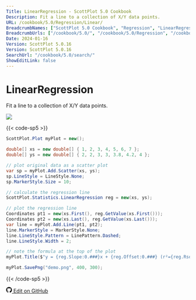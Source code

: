 ```yaml
---
Title: LinearRegression - ScottPlot 5.0 Cookbook
Description: Fit a line to a collection of X/Y data points.
URL: /cookbook/5.0/Regression/Linear/
BreadcrumbNames: ["ScottPlot 5.0 Cookbook", "Regression", "LinearRegression"]
BreadcrumbUrls: ["/cookbook/5.0/", "/cookbook/5.0/Regression", "/cookbook/5.0/Regression/Linear"]
Date: 2024-01-16
Version: ScottPlot 5.0.16
Version: ScottPlot 5.0.16
SearchUrl: "/cookbook/5.0/search/"
ShowEditLink: false
---
```


# LinearRegression


Fit a line to a collection of X/Y data points.

[![](/cookbook/5.0/images/Linear.png)](/cookbook/5.0/images/Linear.png)

{{< code-sp5 >}}

```cs
ScottPlot.Plot myPlot = new();

double[] xs = new double[] { 1, 2, 3, 4, 5, 6, 7 };
double[] ys = new double[] { 2, 2, 3, 3, 3.8, 4.2, 4 };

// plot original data as a scatter plot
var sp = myPlot.Add.Scatter(xs, ys);
sp.LineStyle = LineStyle.None;
sp.MarkerStyle.Size = 10;

// calculate the regression line
ScottPlot.Statistics.LinearRegression reg = new(xs, ys);

// plot the regression line
Coordinates pt1 = new(xs.First(), reg.GetValue(xs.First()));
Coordinates pt2 = new(xs.Last(), reg.GetValue(xs.Last()));
var line = myPlot.Add.Line(pt1, pt2);
line.MarkerStyle = MarkerStyle.None;
line.LineStyle.Pattern = LinePattern.Dashed;
line.LineStyle.Width = 2;

// note the formula at the top of the plot
myPlot.Title($"y = {reg.Slope:0.###}x + {reg.Offset:0.###} (r²={reg.Rsquared:0.###})");

myPlot.SavePng("demo.png", 400, 300);

```

{{< /code-sp5 >}}

<a href='https://github.com/ScottPlot/ScottPlot/blob/main/src/ScottPlot5/ScottPlot5%20Cookbook/Recipes/Statistics/Regression.cs'><svg xmlns="http://www.w3.org/2000/svg" width="16" height="16" fill="currentColor" class="mb-1 bi bi-github" viewBox="0 0 16 16">
  <path d="M8 0C3.58 0 0 3.58 0 8c0 3.54 2.29 6.53 5.47 7.59.4.07.55-.17.55-.38 0-.19-.01-.82-.01-1.49-2.01.37-2.53-.49-2.69-.94-.09-.23-.48-.94-.82-1.13-.28-.15-.68-.52-.01-.53.63-.01 1.08.58 1.23.82.72 1.21 1.87.87 2.33.66.07-.52.28-.87.51-1.07-1.78-.2-3.64-.89-3.64-3.95 0-.87.31-1.59.82-2.15-.08-.2-.36-1.02.08-2.12 0 0 .67-.21 2.2.82.64-.18 1.32-.27 2-.27s1.36.09 2 .27c1.53-1.04 2.2-.82 2.2-.82.44 1.1.16 1.92.08 2.12.51.56.82 1.27.82 2.15 0 3.07-1.87 3.75-3.65 3.95.29.25.54.73.54 1.48 0 1.07-.01 1.93-.01 2.2 0 .21.15.46.55.38A8.01 8.01 0 0 0 16 8c0-4.42-3.58-8-8-8"/>
</svg> Edit on GitHub</a>

